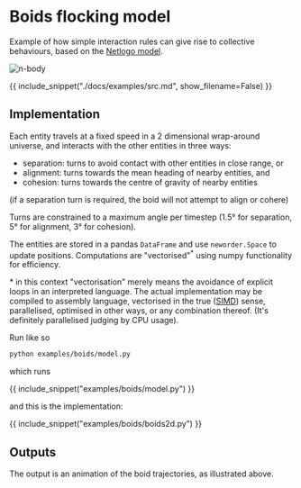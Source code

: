 # Boids flocking model

Example of how simple interaction rules can give rise to collective behaviours, based on the [Netlogo model](https://ccl.northwestern.edu/netlogo/models/Flocking).

![n-body](./img/boids2d.gif)

{{ include_snippet("./docs/examples/src.md", show_filename=False) }}

## Implementation

Each entity travels at a fixed speed in a 2 dimensional wrap-around universe, and interacts with the other entities in three ways:

- separation: turns to avoid contact with other entities in close range, or
- alignment: turns towards the mean heading of nearby entities, and
- cohesion: turns towards the centre of gravity of nearby entities

(if a separation turn is required, the boid will not attempt to align or cohere)

Turns are constrained to a maximum angle per timestep (1.5&deg; for separation, 5&deg; for alignment, 3&deg; for cohesion).

The entities are stored in a pandas `DataFrame` and use `neworder.Space` to update positions. Computations are "vectorised"<sup>&ast;</sup> using numpy functionality for efficiency.

&ast; in this context "vectorisation" merely means the avoidance of explicit loops in an interpreted language. The actual implementation may be compiled to assembly language, vectorised in the true ([SIMD](https://en.wikipedia.org/wiki/SIMD)) sense, parallelised, optimised in other ways, or any combination thereof. (It's definitely parallelised judging by CPU usage).

Run like so

```sh
python examples/boids/model.py
```

which runs

{{ include_snippet("examples/boids/model.py") }}

and this is the implementation:

{{ include_snippet("examples/boids/boids2d.py") }}


## Outputs

The output is an animation of the boid trajectories, as illustrated above.